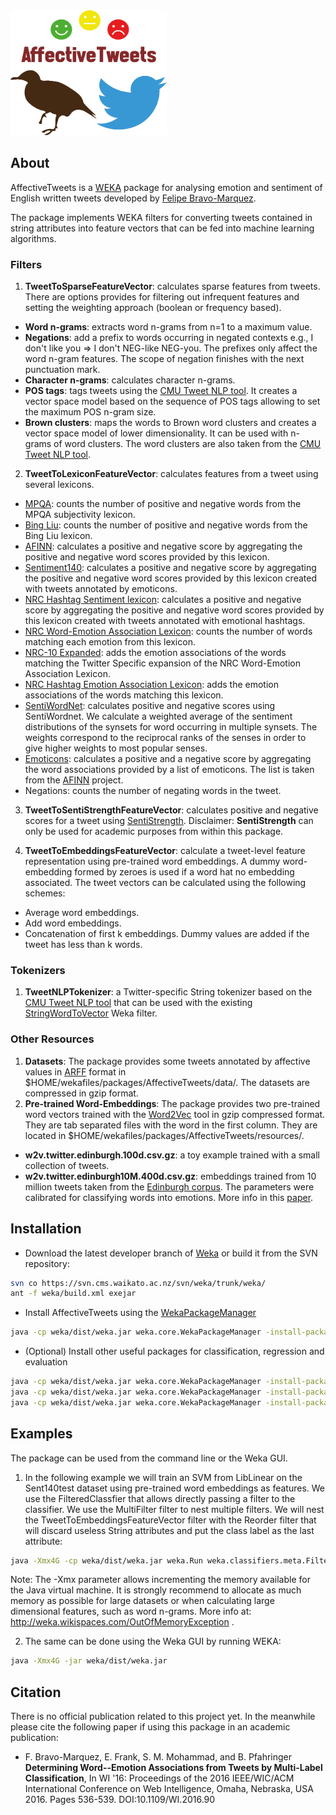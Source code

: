 <img src="img/logo.png" alt="alt text" width="250px" height="200px"> 

## About

AffectiveTweets is a [WEKA](http://www.cs.waikato.ac.nz/~ml/weka/) package for analysing emotion and sentiment  of English written tweets developed by [Felipe Bravo-Marquez](http://www.cs.waikato.ac.nz/~fjb11/). 

The package implements WEKA filters for converting tweets contained in string attributes into feature vectors that can be fed into machine learning algorithms.

### Filters

1. __TweetToSparseFeatureVector__: calculates sparse features from tweets. There are options provides for filtering out infrequent features and setting the weighting approach  (boolean or frequency based).
 * __Word n-grams__: extracts word n-grams from n=1 to a maximum value. 
 * __Negations__: add a prefix to words occurring in negated contexts e.g., I don't like you => I don't NEG-like NEG-you. The prefixes only affect the word n-gram features. The scope of negation finishes with the next punctuation mark.
 * __Character n-grams__: calculates character n-grams.
 * __POS tags__: tags tweets using the [CMU Tweet NLP tool](http://www.cs.cmu.edu/~ark/TweetNLP/). It creates a vector space model based on the sequence of POS tags allowing to set the maximum POS n-gram size.
 * __Brown clusters__: maps the words to Brown word clusters and creates a vector space model of lower dimensionality. It can be used with n-grams of word clusters. The word clusters are also taken from the [CMU Tweet NLP tool](http://www.cs.cmu.edu/~ark/TweetNLP/).

2. __TweetToLexiconFeatureVector__: calculates features from a tweet using several lexicons.
 * [MPQA](http://mpqa.cs.pitt.edu/lexicons/subj_lexicon): counts the number of positive and negative words from the MPQA subjectivity lexicon.
 * [Bing Liu](https://www.cs.uic.edu/~liub/FBS/sentiment-analysis.html#lexicon): counts the number of positive and negative words from the Bing Liu lexicon.
 * [AFINN](https://github.com/fnielsen/afinn): calculates a positive and negative score by aggregating the positive and negative word scores provided by this lexicon.
 * [Sentiment140](http://saifmohammad.com/WebPages/lexicons.html): calculates a positive and negative score by aggregating the positive and negative word scores provided by this lexicon created with tweets annotated by emoticons. 
 * [NRC Hashtag Sentiment lexicon](http://saifmohammad.com/WebPages/lexicons.html): calculates a positive and negative score by aggregating the positive and negative word scores provided by this lexicon created with tweets annotated with emotional hashtags. 
 * [NRC Word-Emotion Association Lexicon](http://saifmohammad.com/WebPages/NRC-Emotion-Lexicon.htm): counts the number of words matching each emotion from this lexicon.
 * [NRC-10 Expanded](http://www.cs.waikato.ac.nz/ml/sa/lex.html#emolextwitter): adds the emotion associations of the words matching the Twitter Specific expansion of the NRC Word-Emotion Association Lexicon.
 * [NRC Hashtag Emotion Association Lexicon](http://saifmohammad.com/WebPages/lexicons.html): adds the emotion associations of the words matching this lexicon.  
 * [SentiWordNet](http://sentiwordnet.isti.cnr.it): calculates positive and negative scores using SentiWordnet. We calculate a weighted average of the sentiment distributions of the synsets for word occurring in multiple synsets. The weights correspond to the reciprocal ranks of the senses in order to give higher weights to most popular senses. 
 * [Emoticons](https://github.com/fnielsen/afinn): calculates a positive and a negative score by aggregating the word associations provided by a list of emoticons. The list is taken from the [AFINN](https://github.com/fnielsen/afinn) project.
 * Negations: counts the number of negating words in the tweet.
 
3. __TweetToSentiStrengthFeatureVector__: calculates positive and negative scores for a tweet using [SentiStrength](http://sentistrength.wlv.ac.uk/). Disclaimer: __SentiStrength__ can only be used for academic purposes from within this package.
 
4. __TweetToEmbeddingsFeatureVector__: calculate a tweet-level feature representation using pre-trained word embeddings. A dummy word-embedding formed by zeroes is used if a word hat no embedding associated. The tweet vectors can be calculated using the following schemes: 
 * Average word embeddings.
 * Add word embeddings. 
 * Concatenation of first k embeddings. Dummy values are added if the tweet has less than k words. 


### Tokenizers

1. __TweetNLPTokenizer__: a Twitter-specific String tokenizer based on the [CMU Tweet NLP tool](http://www.cs.cmu.edu/~ark/TweetNLP/) that can be used with the existing [StringWordToVector](http://weka.sourceforge.net/doc.dev/weka/filters/unsupervised/attribute/StringToWordVector.html) Weka filter. 

### Other Resources

1. __Datasets__: The package provides some tweets annotated by affective values in [ARFF](http://weka.wikispaces.com/ARFF) format in $HOME/wekafiles/packages/AffectiveTweets/data/. The datasets are compressed in gzip format.
2. __Pre-trained Word-Embeddings__: The package provides two pre-trained word vectors trained with the [Word2Vec](https://code.google.com/archive/p/word2vec/) tool in gzip compressed format. They are tab separated files with the word in the first column. They are located in $HOME/wekafiles/packages/AffectiveTweets/resources/. 
 * __w2v.twitter.edinburgh.100d.csv.gz__: a toy example trained with a small collection of tweets.
 * __w2v.twitter.edinburgh10M.400d.csv.gz__: embeddings trained from 10 million tweets taken from the [Edinburgh corpus](http://www.aclweb.org/anthology/W/W10/W10-0513.pdf). The parameters were calibrated for classifying words into emotions. More info in this [paper](http://www.cs.waikato.ac.nz/~fjb11/publications/wi2016a.pdf).
 
## Installation

* Download the latest developer branch of [Weka](http://www.cs.waikato.ac.nz/ml/weka/snapshots/weka_snapshots.html) or build it from the SVN repository: 

```bash
svn co https://svn.cms.waikato.ac.nz/svn/weka/trunk/weka/
ant -f weka/build.xml exejar
```

* Install AffectiveTweets using the [WekaPackageManager](http://weka.wikispaces.com/How+do+I+use+the+package+manager%3F) 

```bash
java -cp weka/dist/weka.jar weka.core.WekaPackageManager -install-package https://github.com/felipebravom/AffectiveTweets/releases/download/1.0.0/AffectiveTweets1.0.0.zip
```

* (Optional) Install other useful packages for classification, regression and evaluation

```bash
java -cp weka/dist/weka.jar weka.core.WekaPackageManager -install-package LibLINEAR
java -cp weka/dist/weka.jar weka.core.WekaPackageManager -install-package LibSVM
java -cp weka/dist/weka.jar weka.core.WekaPackageManager -install-package RankCorrelation
```


## Examples
The package can be used from the command line or the Weka GUI.

1. In the following example we will train an SVM from LibLinear on the Sent140test dataset using pre-trained word embeddings as features. We use the FilteredClassfier that allows directly  passing a filter to the classifier.
 We use the MultiFilter filter to nest multiple filters. We will nest the TweetToEmbeddingsFeatureVector filter with the Reorder filter  that will discard useless String attributes and put the class label as the last attribute:

 ```bash
java -Xmx4G -cp weka/dist/weka.jar weka.Run weka.classifiers.meta.FilteredClassifier -t $HOME/wekafiles/packages/AffectiveTweets/data/sent140test.arff.gz -split-percentage 66 -F "weka.filters.MultiFilter -F \"weka.filters.unsupervised.attribute.TweetToEmbeddingsFeatureVector -I 1 -B $HOME/wekafiles/packages/AffectiveTweets/resources/w2v.twitter.edinburgh.100d.csv.gz -S 0 -K 15 -L -O\" -F \"weka.filters.unsupervised.attribute.Reorder -R 4-last,3\"" -W weka.classifiers.functions.LibLINEAR -- -S 1 -C 1.0 -E 0.001 -B 1.0 -L 0.1 -I 1000
```
Note: The -Xmx parameter allows incrementing the memory available for the Java virtual machine. It is strongly recommend to allocate as much memory as possible for large datasets or when calculating large dimensional features, such as word n-grams. More info at: http://weka.wikispaces.com/OutOfMemoryException .

2. The same can be done using the Weka GUI by running WEKA:

```bash
java -Xmx4G -jar weka/dist/weka.jar 
```


## Citation
There is no official publication related to this project yet. In the meanwhile please cite the following paper if using this package in an academic publication:

* F. Bravo-Marquez, E. Frank, S. M. Mohammad, and B. Pfahringer __Determining Word--Emotion Associations from Tweets by Multi-Label Classification__, In WI '16: Proceedings of the 2016 IEEE/WIC/ACM International Conference on Web Intelligence, Omaha, Nebraska, USA 2016. Pages 536-539. DOI:10.1109/WI.2016.90
